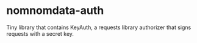 # nomnomdata-auth

Tiny library that contains KeyAuth, a requests library authorizer that signs requests with a secret key.
